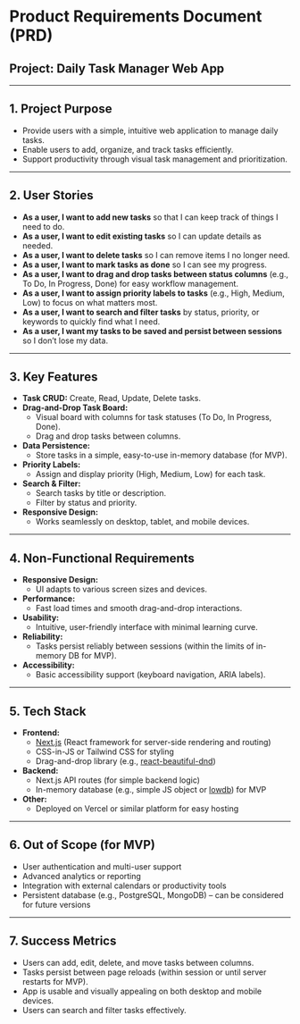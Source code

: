# Product Requirements Document (PRD)

## Project: Daily Task Manager Web App

---

## 1. Project Purpose
- Provide users with a simple, intuitive web application to manage daily tasks.
- Enable users to add, organize, and track tasks efficiently.
- Support productivity through visual task management and prioritization.

---

## 2. User Stories
- **As a user, I want to add new tasks** so that I can keep track of things I need to do.
- **As a user, I want to edit existing tasks** so I can update details as needed.
- **As a user, I want to delete tasks** so I can remove items I no longer need.
- **As a user, I want to mark tasks as done** so I can see my progress.
- **As a user, I want to drag and drop tasks between status columns** (e.g., To Do, In Progress, Done) for easy workflow management.
- **As a user, I want to assign priority labels to tasks** (e.g., High, Medium, Low) to focus on what matters most.
- **As a user, I want to search and filter tasks** by status, priority, or keywords to quickly find what I need.
- **As a user, I want my tasks to be saved and persist between sessions** so I don’t lose my data.

---

## 3. Key Features
- **Task CRUD:** Create, Read, Update, Delete tasks.
- **Drag-and-Drop Task Board:**
  - Visual board with columns for task statuses (To Do, In Progress, Done).
  - Drag and drop tasks between columns.
- **Data Persistence:**
  - Store tasks in a simple, easy-to-use in-memory database (for MVP).
- **Priority Labels:**
  - Assign and display priority (High, Medium, Low) for each task.
- **Search & Filter:**
  - Search tasks by title or description.
  - Filter by status and priority.
- **Responsive Design:**
  - Works seamlessly on desktop, tablet, and mobile devices.

---

## 4. Non-Functional Requirements
- **Responsive Design:**
  - UI adapts to various screen sizes and devices.
- **Performance:**
  - Fast load times and smooth drag-and-drop interactions.
- **Usability:**
  - Intuitive, user-friendly interface with minimal learning curve.
- **Reliability:**
  - Tasks persist reliably between sessions (within the limits of in-memory DB for MVP).
- **Accessibility:**
  - Basic accessibility support (keyboard navigation, ARIA labels).

---

## 5. Tech Stack
- **Frontend:**
  - [Next.js](https://nextjs.org/) (React framework for server-side rendering and routing)
  - CSS-in-JS or Tailwind CSS for styling
  - Drag-and-drop library (e.g., [react-beautiful-dnd](https://github.com/atlassian/react-beautiful-dnd))
- **Backend:**
  - Next.js API routes (for simple backend logic)
  - In-memory database (e.g., simple JS object or [lowdb](https://github.com/typicode/lowdb)) for MVP
- **Other:**
  - Deployed on Vercel or similar platform for easy hosting

---

## 6. Out of Scope (for MVP)
- User authentication and multi-user support
- Advanced analytics or reporting
- Integration with external calendars or productivity tools
- Persistent database (e.g., PostgreSQL, MongoDB) – can be considered for future versions

---

## 7. Success Metrics
- Users can add, edit, delete, and move tasks between columns.
- Tasks persist between page reloads (within session or until server restarts for MVP).
- App is usable and visually appealing on both desktop and mobile devices.
- Users can search and filter tasks effectively. 